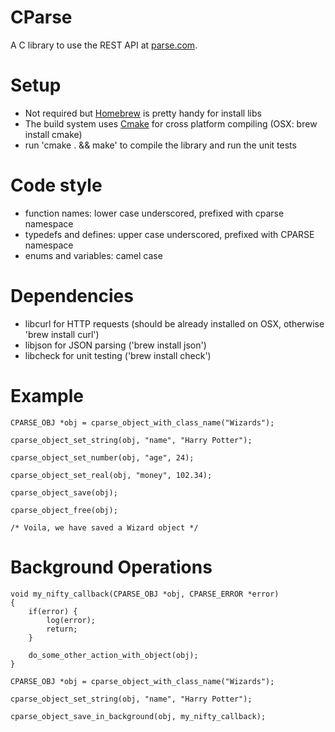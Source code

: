 CParse
======
A C library to use the REST API at [parse.com](http://parse.com).


Setup
=====
- Not required but [Homebrew](http://mxcl.github.com/homebrew/) is pretty handy for install libs
- The build system uses [Cmake](http://cmake.org) for cross platform compiling (OSX: brew install cmake)
- run 'cmake . && make' to compile the library and run the unit tests

Code style
==========
- function names: lower case underscored, prefixed with cparse namespace
- typedefs and defines: upper case underscored, prefixed with CPARSE namespace
- enums and variables: camel case

Dependencies
============

- libcurl for HTTP requests (should be already installed on OSX, otherwise 'brew install curl')
- libjson for JSON parsing ('brew install json')
- libcheck for unit testing ('brew install check')

Example
=======
```
CPARSE_OBJ *obj = cparse_object_with_class_name("Wizards");

cparse_object_set_string(obj, "name", "Harry Potter");

cparse_object_set_number(obj, "age", 24);

cparse_object_set_real(obj, "money", 102.34);

cparse_object_save(obj);

cparse_object_free(obj);

/* Voila, we have saved a Wizard object */

```

Background Operations
=====================
```
void my_nifty_callback(CPARSE_OBJ *obj, CPARSE_ERROR *error)
{
	if(error) {
		log(error);
		return;
	}

	do_some_other_action_with_object(obj);
}

CPARSE_OBJ *obj = cparse_object_with_class_name("Wizards");

cparse_object_set_string(obj, "name", "Harry Potter");

cparse_object_save_in_background(obj, my_nifty_callback);

```